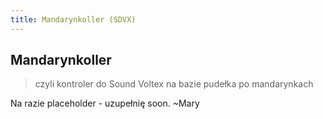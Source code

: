 ```yaml
---
title: Mandarynkoller (SDVX)
---
```


## Mandarynkoller

> czyli kontroler do Sound Voltex na bazie pudełka po mandarynkach

Na razie placeholder - uzupełnię soon. ~Mary
